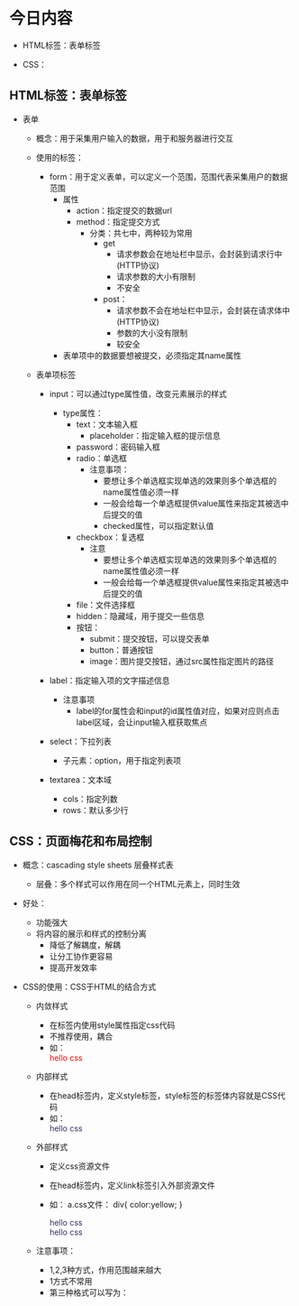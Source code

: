 # 今日内容
- HTML标签：表单标签

- CSS：


## HTML标签：表单标签
- 表单
    - 概念：用于采集用户输入的数据，用于和服务器进行交互
    - 使用的标签：
        - form：用于定义表单，可以定义一个范围，范围代表采集用户的数据范围
            - 属性
                - action：指定提交的数据url
                - method：指定提交方式
                    - 分类：共七中，两种较为常用
                        - get
                            - 请求参数会在地址栏中显示，会封装到请求行中(HTTP协议)
                            - 请求参数的大小有限制
                            - 不安全
                        - post：
                            - 请求参数不会在地址栏中显示，会封装在请求体中(HTTP协议)
                            - 参数的大小没有限制
                            - 较安全
            - 表单项中的数据要想被提交，必须指定其name属性
            
    - 表单项标签
        - input：可以通过type属性值，改变元素展示的样式
            - type属性：
                - text：文本输入框
                    - placeholder：指定输入框的提示信息
                - password：密码输入框
                - radio：单选框
                    - 注意事项：
                        - 要想让多个单选框实现单选的效果则多个单选框的name属性值必须一样
                        - 一般会给每一个单选框提供value属性来指定其被选中后提交的值
                        - checked属性，可以指定默认值
                - checkbox：复选框
                    - 注意
                        - 要想让多个单选框实现单选的效果则多个单选框的name属性值必须一样
                        - 一般会给每一个单选框提供value属性来指定其被选中后提交的值
                - file：文件选择框
                - hidden：隐藏域，用于提交一些信息
                - 按钮：
                    - submit：提交按钮，可以提交表单
                    - button：普通按钮
                    - image：图片提交按钮，通过src属性指定图片的路径
        - label：指定输入项的文字描述信息
            - 注意事项
                - label的for属性会和input的id属性值对应，如果对应则点击label区域，会让input输入框获取焦点
                
        - select：下拉列表
            - 子元素：option，用于指定列表项
            
        - textarea：文本域
            - cols：指定列数
            - rows：默认多少行
            
## CSS：页面梅花和布局控制
- 概念：cascading style sheets 层叠样式表
    - 层叠：多个样式可以作用在同一个HTML元素上，同时生效

- 好处：
     - 功能强大
     - 将内容的展示和样式的控制分离
        - 降低了解耦度，解耦
        - 让分工协作更容易
        - 提高开发效率

- CSS的使用：CSS于HTML的结合方式

    - 内敛样式
        - 在标签内使用style属性指定css代码
        - 不推荐使用，耦合
        - 如：<div style="color:red;">hello css</div>
        
    - 内部样式
        - 在head标签内，定义style标签，style标签的标签体内容就是CSS代码
        - 如：
            <style>
                div{
                    color:#2f2f6a;
                }
            </style>
            <div>hello css</div>
    
    - 外部样式
        - 定义css资源文件
        - 在head标签内，定义link标签引入外部资源文件
        - 如：
            a.css文件：
                div{
                    color:yellow;
                }
                
            <link rel="stylesheet" href="css/a.css">
            <div>hello css</div>
            <div>hello css</div>

    - 注意事项：
        - 1,2,3种方式，作用范围越来越大
        - 1方式不常用
        - 第三种格式可以写为：
             <style>
                 @import "css/a.css";
             </style>
             